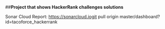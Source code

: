 ##**Project that shows HackerRank challenges solutions**

Sonar Cloud Report:
https://sonarcloud.iogit pull origin master/dashboard?id=tacoforce_hackerrank